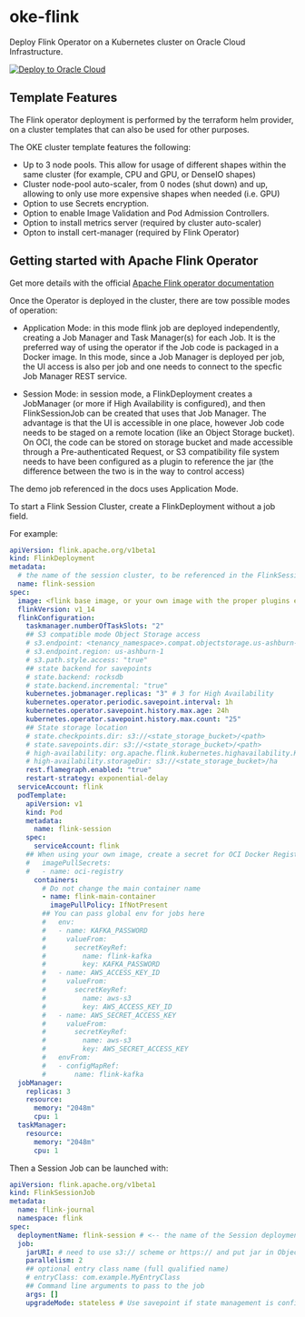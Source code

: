 # oke-flink

Deploy Flink Operator on a Kubernetes cluster on Oracle Cloud Infrastructure.

[![Deploy to Oracle Cloud][magic_button]][magic_oke_flink_stack]

## Template Features

The Flink operator deployment is performed by the terraform helm provider, on a cluster templates that can also be used for other purposes.

The OKE cluster template features the following:

- Up to 3 node pools. This allow for usage of different shapes within the same cluster (for example, CPU and GPU, or DenseIO shapes)
- Cluster node-pool auto-scaler, from 0 nodes (shut down) and up, allowing to only use more expensive shapes when needed (i.e. GPU)
- Option to use Secrets encryption.
- Option to enable Image Validation and Pod Admission Controllers.
- Option to install metrics server (required by cluster auto-scaler)
- Opton to install cert-manager (required by Flink Operator)

## Getting started with Apache Flink Operator

Get more details with the official [Apache Flink operator documentation](https://nightlies.apache.org/flink/flink-kubernetes-operator-docs-main/docs/try-flink-kubernetes-operator/quick-start/)

Once the Operator is deployed in the cluster, there are tow possible modes of operation:

- Application Mode: in this mode flink job are deployed independently, creating a Job Manager and Task Manager(s) for each Job. It is the preferred way of using the operator if the Job code is packaged in a Docker image. In this mode, since a Job Manager is deployed per job, the UI access is also per job and one needs to connect to the specfic Job Manager REST service.

- Session Mode: in session mode, a FlinkDeployment creates a JobManager (or more if High Availability is configured), and then FlinkSessionJob can be created that uses that Job Manager. The advantage is that the UI is accessible in one place, however Job code needs to be staged on a remote location (like an Object Storage bucket). On OCI, the code can be stored on storage bucket and made accessible through a Pre-authenticated Request, or S3 compatibility file system needs to have been configured as a plugin to reference the jar (the difference between the two is in the way to control access)

The demo job referenced in the docs uses Application Mode.

To start a Flink Session Cluster, create a FlinkDeployment without a job field.

For example:

```yaml
apiVersion: flink.apache.org/v1beta1
kind: FlinkDeployment
metadata:
  # the name of the session cluster, to be referenced in the FlinkSessionJob
  name: flink-session
spec:
  image: <flink base image, or your own image with the proper plugins enables, like flink-s3-fs-hadoop>
  flinkVersion: v1_14
  flinkConfiguration:
    taskmanager.numberOfTaskSlots: "2"
    ## S3 compatible mode Object Storage access
    # s3.endpoint: <tenancy_namespace>.compat.objectstorage.us-ashburn-1.oraclecloud.com
    # s3.endpoint.region: us-ashburn-1
    # s3.path.style.access: "true"
    ## state backend for savepoints
    # state.backend: rocksdb
    # state.backend.incremental: "true"
    kubernetes.jobmanager.replicas: "3" # 3 for High Availability
    kubernetes.operator.periodic.savepoint.interval: 1h
    kubernetes.operator.savepoint.history.max.age: 24h
    kubernetes.operator.savepoint.history.max.count: "25"
    ## State storage location
    # state.checkpoints.dir: s3://<state_storage_bucket>/<path>
    # state.savepoints.dir: s3://<state_storage_bucket>/<path>
    # high-availability: org.apache.flink.kubernetes.highavailability.KubernetesHaServicesFactory
    # high-availability.storageDir: s3://<state_storage_bucket>/ha
    rest.flamegraph.enabled: "true"
    restart-strategy: exponential-delay
  serviceAccount: flink
  podTemplate:
    apiVersion: v1
    kind: Pod
    metadata:
      name: flink-session
    spec:
      serviceAccount: flink
    ## When using your own image, create a secret for OCI Docker Registry, and add it here
    #   imagePullSecrets:
    #   - name: oci-registry
      containers:
        # Do not change the main container name
        - name: flink-main-container
          imagePullPolicy: IfNotPresent
        ## You can pass global env for jobs here
        #   env:
        #   - name: KAFKA_PASSWORD
        #     valueFrom:
        #       secretKeyRef:
        #         name: flink-kafka
        #         key: KAFKA_PASSWORD
        #   - name: AWS_ACCESS_KEY_ID
        #     valueFrom:
        #       secretKeyRef:
        #         name: aws-s3
        #         key: AWS_ACCESS_KEY_ID
        #   - name: AWS_SECRET_ACCESS_KEY
        #     valueFrom:
        #       secretKeyRef:
        #         name: aws-s3
        #         key: AWS_SECRET_ACCESS_KEY
        #   envFrom:
        #   - configMapRef:
        #       name: flink-kafka
  jobManager:
    replicas: 3
    resource:
      memory: "2048m"
      cpu: 1
  taskManager:
    resource:
      memory: "2048m"
      cpu: 1
```

Then a Session Job can be launched with:

```yaml
apiVersion: flink.apache.org/v1beta1
kind: FlinkSessionJob
metadata:
  name: flink-journal
  namespace: flink
spec:
  deploymentName: flink-session # <-- the name of the Session deployment
  job:
    jarURI: # need to use s3:// scheme or https:// and put jar in Object Storage
    parallelism: 2
    ## optional entry class name (full qualified name)
    # entryClass: com.example.MyEntryClass
    ## Command line arguments to pass to the job
    args: []
    upgradeMode: stateless # Use savepoint if state management is configuered. `last-state` is not supported.
```


[magic_button]: https://oci-resourcemanager-plugin.plugins.oci.oraclecloud.com/latest/deploy-to-oracle-cloud.svg
[magic_oke_flink_stack]: https://cloud.oracle.com/resourcemanager/stacks/create?zipUrl=https://github.com/streamnsight/oke-flink/releases/latest/download/oke-flink.zip

